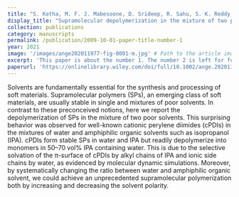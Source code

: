 ```yaml
---
title: "S. Kotha, M. F. J. Mabesoone, D. Srideep, R. Sahu, S. K. Reddy, K. V. Rao, Supramolecular depolymerization in the mixture of two poor solvents: mechanistic insights and modulation of supramolecular polymerization of ionic Π‐Systems. <i>Angewandte Chemie</i> 133, 5519–5526 (2020)."
display_title: "Supramolecular depolymerization in the mixture of two poor solvents: mechanistic insights and modulation of supramolecular polymerization of ionic Π‐Systems."
collection: publications
category: manuscripts
permalink: /publication/2009-10-01-paper-title-number-1
year: 2021
image: '/images/ange202011977-fig-0001-m.jpg' # Path to the article image
excerpt: 'This paper is about the number 1. The number 2 is left for future work.'
paperurl: 'https://onlinelibrary.wiley.com/doi/full/10.1002/ange.202011977'
---
```


Solvents are fundamentally essential for the synthesis and processing of soft materials. Supramolecular polymers (SPs), an emerging class of soft materials, are usually stable in single and mixtures of poor solvents. In contrast to these preconceived notions, here we report the depolymerization of SPs in the mixture of two poor solvents. This surprising behavior was observed for well-known cationic perylene diimides (cPDIs) in the mixtures of water and amphiphilic organic solvents such as isopropanol (IPA). cPDIs form stable SPs in water and IPA but readily depolymerize into monomers in 50–70 vol% IPA containing water. This is due to the selective solvation of the π-surface of cPDIs by alkyl chains of IPA and ionic side chains by water, as evidenced by molecular dynamic simulations. Moreover, by systematically changing the ratio between water and amphiphilic organic solvent, we could achieve an unprecedented supramolecular polymerization both by increasing and decreasing the solvent polarity.
